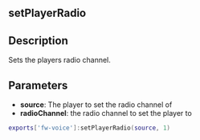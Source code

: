 ## setPlayerRadio

## Description

Sets the players radio channel.

## Parameters

* **source**: The player to set the radio channel of
* **radioChannel**: the radio channel to set the player to 

```lua
exports['fw-voice']:setPlayerRadio(source, 1)
```